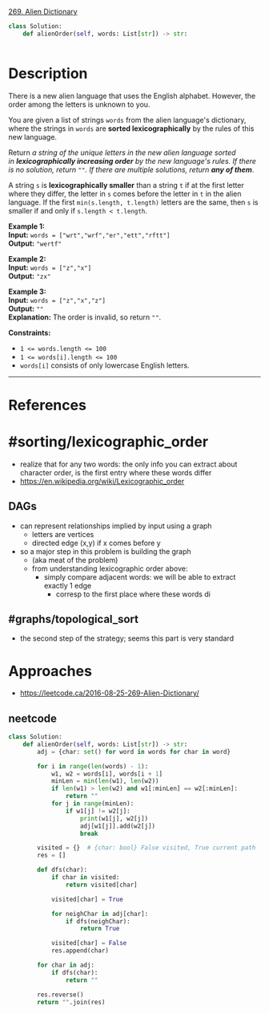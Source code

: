 [269. Alien Dictionary](https://neetcode.io/problems/foreign-dictionary)

```python
class Solution:
    def alienOrder(self, words: List[str]) -> str:
    
```

# Description

There is a new alien language that uses the English alphabet. However, the order among the letters is unknown to you.

You are given a list of strings `words` from the alien language's dictionary, where the strings in `words` are **sorted lexicographically** by the rules of this new language.

Return _a string of the unique letters in the new alien language sorted in **lexicographically increasing order** by the new language's rules. If there is no solution, return `""`. If there are multiple solutions, return **any of them**_.

A string `s` is **lexicographically smaller** than a string `t` if at the first letter where they differ, the letter in `s` comes before the letter in `t` in the alien language. If the first `min(s.length, t.length)` letters are the same, then `s` is smaller if and only if `s.length < t.length`.

**Example 1:**  
**Input:** `words = ["wrt","wrf","er","ett","rftt"]`  
**Output:** `"wertf"`  

**Example 2:**  
**Input:** `words = ["z","x"]`  
**Output:** `"zx"`  

**Example 3:**  
**Input:** `words = ["z","x","z"]`  
**Output:** `""`  
**Explanation:** The order is invalid, so return `""`.

**Constraints:**
- `1 <= words.length <= 100`
- `1 <= words[i].length <= 100`
- `words[i]` consists of only lowercase English letters.

---



# References


# #sorting/lexicographic_order 
- realize that for any two words: the only info you can extract about character order, is the first entry where these words differ
- https://en.wikipedia.org/wiki/Lexicographic_order


## DAGs
- can represent relationships implied by input using a graph
	- letters are vertices
	- directed edge (x,y) if x comes before y
- so a major step in this problem is building the graph
	- (aka meat of the problem)
	- from understanding lexicographic order above:
		- simply compare adjacent words: we will be able to extract exactly 1 edge 
			- corresp to the first place where these words di



## #graphs/topological_sort
- the second step of the strategy; seems this part is very standard


# Approaches






- https://leetcode.ca/2016-08-25-269-Alien-Dictionary/

## neetcode

```python
class Solution:
    def alienOrder(self, words: List[str]) -> str:
        adj = {char: set() for word in words for char in word}

        for i in range(len(words) - 1):
            w1, w2 = words[i], words[i + 1]
            minLen = min(len(w1), len(w2))
            if len(w1) > len(w2) and w1[:minLen] == w2[:minLen]:
                return ""
            for j in range(minLen):
                if w1[j] != w2[j]:
                    print(w1[j], w2[j])
                    adj[w1[j]].add(w2[j])
                    break

        visited = {}  # {char: bool} False visited, True current path
        res = []

        def dfs(char):
            if char in visited:
                return visited[char]

            visited[char] = True

            for neighChar in adj[char]:
                if dfs(neighChar):
                    return True

            visited[char] = False
            res.append(char)

        for char in adj:
            if dfs(char):
                return ""

        res.reverse()
        return "".join(res)

```